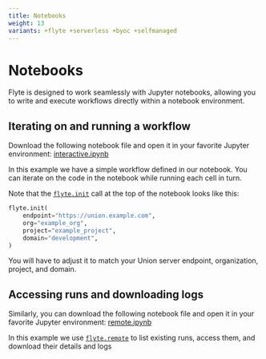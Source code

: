 ```yaml
---
title: Notebooks
weight: 13
variants: +flyte +serverless +byoc +selfmanaged
---
```


# Notebooks

Flyte is designed to work seamlessly with Jupyter notebooks, allowing you to write and execute workflows directly within a notebook environment.

## Iterating on and running a workflow

Download the following notebook file and open it in your favorite Jupyter environment: [interactive.ipynb](../_static/public/interactive.ipynb)

<!-- TODO: add back when working
{{< download "/_static/public/interactive.ipynb" "interactive.ipynb" >}}
-->

In this example we have a simple workflow defined in our notebook.
You can iterate on the code in the notebook while running each cell in turn.

Note that the [`flyte.init`](../api-reference/flyte-sdk/packages/flyte#init) call at the top of the notebook looks like this:

```python
flyte.init(
    endpoint="https://union.example.com",
    org="example_org",
    project="example_project",
    domain="development",
)
```

You will have to adjust it to match your Union server endpoint, organization, project, and domain.

## Accessing runs and downloading logs

Similarly, you can download the following notebook file and open it in your favorite Jupyter environment: [remote.ipynb](../_static/public/remote.ipynb)

<!-- TODO: add back when working
{{< download "/_static/public/remote.ipynb" "remote.ipynb" >}}
-->

In this example we use [`flyte.remote`](../api-reference/flyte-sdk/packages/flyte.remote) to list existing runs, access them, and download their details and logs


